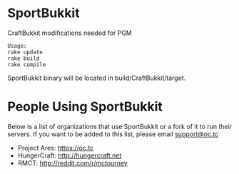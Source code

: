 SportBukkit
===========

CraftBukkit modifications needed for PGM

```
Usage:
rake update
rake build
rake compile
```

SportBukkit binary will be located in build/CraftBukkit/target.

People Using SportBukkit
========================
Below is a list of organizations that use SportBukkit or a fork of it to run their servers.
If you want to be added to this list, please email support@oc.tc

* Project Ares: https://oc.tc
* HungerCraft: http://hungercraft.net
* RMCT: http://reddit.com/r/mctourney
